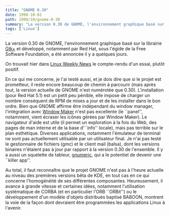 ```yaml
---
title: "GNOME 0.30"
date: 1998-10-02
path: 1998/10/gnome-0-30
summary: "La version 0.30 de GNOME, l'environnement graphique basé sur la librairie Gtk+ et développé, notamment par Red Hat, sous l'égide de la Free Software Foundation, a été annoncée il y a quelques jours."
tags: ['Linux']
---
```


<P>
La version 0.30 de GNOME, l'environnement graphique basé sur la librairie
<A HREF="http://www.gtk.org/">Gtk+</A> et développé, notamment par Red Hat,
sous l'égide de la Free Software Foundation, a été annoncée il y a quelques
jours.
</P>

<P>
On trouvait hier dans <A HREF="http://lwn.net/">Linux Weekly News</A>
le compte-rendu d'un essai, plutôt positif.
</P>

<P>
En ce qui me concerne, je l'ai testé aussi, et je dois dire que
si le projet est prometteur, il reste encore beaucoup de chemin
à parcourir (mais après tout, la version actuelle de GNOME n'est
numérotée que 0.30). L'installation (pour Red Hat 5.1) est un petit
peu pénible, elle impose de charger un nombre conséquent de RPM de
mises a jour et de les installer dans le bon ordre. Bien que GNOME
affirme être indépendant du window manager, l'intégration avec <A HREF="http://www.windowmaker.org/">Window Maker</A> n'est pas excellente
(le ``panel'', notamment, vient écraser les icônes gérées par
Window Maker). Le navigateur d'aide est utile (il permet un exploration
à la fois du Web, des pages de man interne et de la base d'``info''
locale), mais pas terrible sur le plan esthétique. Diverses applications,
notamment l'émulateur de terminal ne sont pas actuellement utilisable
par un utilisateur final. Je n'ai pas testé le gestionnaire de fichiers
(gmc) et le client mail (balsa), dont les versions binaires n'étaient
pas à jour par rapport à la version 0.30 de l'ensemble. Il y a aussi
un squelette de tableur, <A HREF="http://www.gnome.org/gnumeric/">gnumeric</A>, qui a le potentiel de devenir une ``killer app''.
</P>

<P>
Au total, il faut reconnaître que le projet GNOME n'est pas à l'heure
actuelle au niveau des premières versions bêta de KDE, en tout cas en ce
qui concerne l'homogénéité de ses différentes composantes. Heureusement,
il avance à grande vitesse et certaines idées, notamment l'utilisation
systématique de CORBA (et en particulier l'ORB ``ORBit'') ou le
développement d'un modèle d'objets distribués baptisé BABOON, montrent
la voie de la façon dont devraient être programmées les applications
Linux à l'avenir.
</P>


